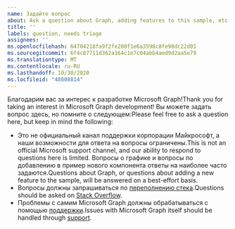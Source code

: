 ```yaml
---
name: Задайте вопрос
about: Ask a question about Graph, adding features to this sample, etc.
title: ''
labels: question, needs triage
assignees: ''
ms.openlocfilehash: 64704218fa9f2fe280f1e6a3598c8fe98dc22d01
ms.sourcegitcommit: 6f4c87711d362a164c1e7c04abb4aed9d2aa5e79
ms.translationtype: MT
ms.contentlocale: ru-RU
ms.lasthandoff: 10/30/2020
ms.locfileid: "48808814"
---
```

<span data-ttu-id="f7e6a-102">Благодарим вас за интерес к разработке Microsoft Graph!</span><span class="sxs-lookup"><span data-stu-id="f7e6a-102">Thank you for taking an interest in Microsoft Graph development!</span></span> <span data-ttu-id="f7e6a-103">Вы можете задать вопрос здесь, но помните о следующем:</span><span class="sxs-lookup"><span data-stu-id="f7e6a-103">Please feel free to ask a question here, but keep in mind the following:</span></span>

- <span data-ttu-id="f7e6a-104">Это не официальный канал поддержки корпорации Майкрософт, а наши возможности для ответа на вопросы ограничены.</span><span class="sxs-lookup"><span data-stu-id="f7e6a-104">This is not an official Microsoft support channel, and our ability to respond to questions here is limited.</span></span> <span data-ttu-id="f7e6a-105">Вопросы о графике и вопросы по добавлению в пример нового компонента ответы на наиболее часто задаются.</span><span class="sxs-lookup"><span data-stu-id="f7e6a-105">Questions about Graph, or questions about adding a new feature to the sample, will be answered on a best-effort basis.</span></span>
- <span data-ttu-id="f7e6a-106">Вопросы должны запрашиваться по [переполнению стека](https://stackoverflow.com/questions/tagged/microsoft-graph).</span><span class="sxs-lookup"><span data-stu-id="f7e6a-106">Questions should be asked on [Stack Overflow](https://stackoverflow.com/questions/tagged/microsoft-graph).</span></span>
- <span data-ttu-id="f7e6a-107">Проблемы с самим Microsoft Graph должны обрабатываться с помощью [поддержки](https://developer.microsoft.com/graph/support).</span><span class="sxs-lookup"><span data-stu-id="f7e6a-107">Issues with Microsoft Graph itself should be handled through [support](https://developer.microsoft.com/graph/support).</span></span>
